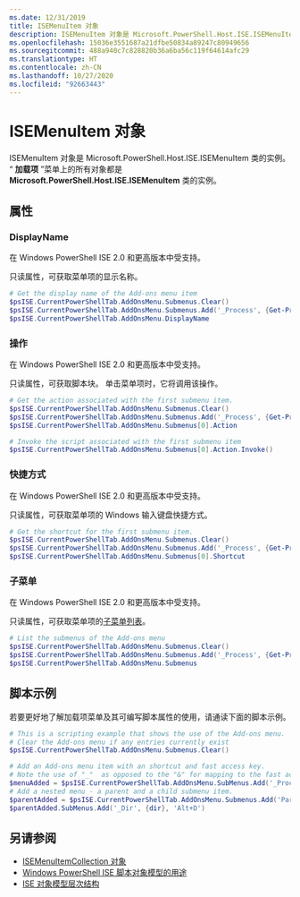 ```yaml
---
ms.date: 12/31/2019
title: ISEMenuItem 对象
description: ISEMenuItem 对象是 Microsoft.PowerShell.Host.ISE.ISEMenuItem 类的实例。 “加载项”菜单上的所有菜单对象都是 ISEMenuItem 类的实例。
ms.openlocfilehash: 15036e3551687a21dfbe50834a89247c80949656
ms.sourcegitcommit: 488a940c7c828820b36a6ba56c119f64614afc29
ms.translationtype: HT
ms.contentlocale: zh-CN
ms.lasthandoff: 10/27/2020
ms.locfileid: "92663443"
---
```

# <a name="the-isemenuitem-object"></a>ISEMenuItem 对象

ISEMenuItem 对象是 Microsoft.PowerShell.Host.ISE.ISEMenuItem 类的实例。
“ **加载项** ”菜单上的所有对象都是 **Microsoft.PowerShell.Host.ISE.ISEMenuItem** 类的实例。

## <a name="properties"></a>属性

### <a name="displayname"></a>DisplayName

在 Windows PowerShell ISE 2.0 和更高版本中受支持。

只读属性，可获取菜单项的显示名称。

```powershell
# Get the display name of the Add-ons menu item
$psISE.CurrentPowerShellTab.AddOnsMenu.Submenus.Clear()
$psISE.CurrentPowerShellTab.AddOnsMenu.Submenus.Add('_Process', {Get-Process}, 'Alt+P')
$psISE.CurrentPowerShellTab.AddOnsMenu.DisplayName
```

### <a name="action"></a>操作

在 Windows PowerShell ISE 2.0 和更高版本中受支持。

只读属性，可获取脚本块。 单击菜单项时，它将调用该操作。

```powershell
# Get the action associated with the first submenu item.
$psISE.CurrentPowerShellTab.AddOnsMenu.Submenus.Clear()
$psISE.CurrentPowerShellTab.AddOnsMenu.Submenus.Add('_Process', {Get-Process}, 'Alt+P')
$psISE.CurrentPowerShellTab.AddOnsMenu.Submenus[0].Action

# Invoke the script associated with the first submenu item
$psISE.CurrentPowerShellTab.AddOnsMenu.Submenus[0].Action.Invoke()
```

### <a name="shortcut"></a>快捷方式

在 Windows PowerShell ISE 2.0 和更高版本中受支持。

只读属性，可获取菜单项的 Windows 输入键盘快捷方式。

```powershell
# Get the shortcut for the first submenu item.
$psISE.CurrentPowerShellTab.AddOnsMenu.Submenus.Clear()
$psISE.CurrentPowerShellTab.AddOnsMenu.Submenus.Add('_Process', {Get-Process}, 'Alt+P')
$psISE.CurrentPowerShellTab.AddOnsMenu.Submenus[0].Shortcut
```

### <a name="submenus"></a>子菜单

在 Windows PowerShell ISE 2.0 和更高版本中受支持。

只读属性，可获取菜单项的[子菜单列表](The-ISEMenuItemCollection-Object.md)。

```powershell
# List the submenus of the Add-ons menu
$psISE.CurrentPowerShellTab.AddOnsMenu.Submenus.Clear()
$psISE.CurrentPowerShellTab.AddOnsMenu.Submenus.Add('_Process', {Get-Process}, 'Alt+P')
$psISE.CurrentPowerShellTab.AddOnsMenu.Submenus
```

## <a name="scripting-example"></a>脚本示例

若要更好地了解加载项菜单及其可编写脚本属性的使用，请通读下面的脚本示例。

```powershell
# This is a scripting example that shows the use of the Add-ons menu.
# Clear the Add-ons menu if any entries currently exist
$psISE.CurrentPowerShellTab.AddOnsMenu.Submenus.Clear()

# Add an Add-ons menu item with an shortcut and fast access key.
# Note the use of "_"  as opposed to the "&" for mapping to the fast access key letter for the menu item.
$menuAdded = $psISE.CurrentPowerShellTab.AddOnsMenu.SubMenus.Add('_Process', {Get-Process}, 'Alt+P')
# Add a nested menu - a parent and a child submenu item.
$parentAdded = $psISE.CurrentPowerShellTab.AddOnsMenu.Submenus.Add('Parent', $null, $null)
$parentAdded.SubMenus.Add('_Dir', {dir}, 'Alt+D')
```

## <a name="see-also"></a>另请参阅

- [ISEMenuItemCollection 对象](The-ISEMenuItemCollection-Object.md)
- [Windows PowerShell ISE 脚本对象模型的用途](Purpose-of-the-Windows-PowerShell-ISE-Scripting-Object-Model.md)
- [ISE 对象模型层次结构](The-ISE-Object-Model-Hierarchy.md)
